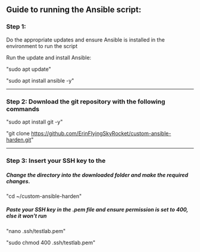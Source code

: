 ## Guide to running the Ansible script:

### Step 1: 

Do the appropriate updates and ensure Ansible is installed in the environment to run the script

Run the update and install Ansible:

"sudo apt update"

"sudo apt install ansible -y"

__________________________________________

### Step 2: Download the git repository with the following commands

"sudo apt install git -y"

"git clone https://github.com/ErinFlyingSkyRocket/custom-ansible-harden.git"

__________________________________________

### Step 3: Insert your SSH key to the
##### Change the directory into the downloaded folder and make the required changes.

"cd ~/custom-ansible-harden"

##### Paste your SSH key in the .pem file and ensure permission is set to 400, else it won't run

"nano .ssh/testlab.pem"

"sudo chmod 400 .ssh/testlab.pem"
